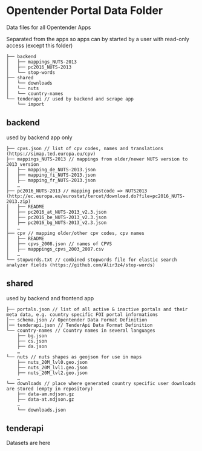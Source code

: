 # Opentender Portal Data Folder

Data files for all Opentender Apps

Separated from the apps so apps can by started by a user with read-only access (except this folder)

```
├── backend 
│   ├── mappings_NUTS-2013
│   ├── pc2016_NUTS-2013
│   └── stop-words
├── shared
│   └── downloads
│   └── nuts
│   └── country-names
└── tenderapi // used by backend and scrape app
    └── import
```

## backend

used by backend app only

```
├── cpvs.json // list of cpv codes, names and translations (https://simap.ted.europa.eu/cpv)
├── mappings_NUTS-2013 // mappings from older/newer NUTS version to 2013 version
│   ├── mapping_de_NUTS-2013.json
│   ├── mapping_fi_NUTS-2013.json
│   ├── mapping_fr_NUTS-2013.json
│   …
├── pc2016_NUTS-2013 // mapping postcode => NUTS2013  (http://ec.europa.eu/eurostat/tercet/download.do?file=pc2016_NUTS-2013.zip)
│   ├── README
│   ├── pc2016_at_NUTS-2013_v2.3.json
│   ├── pc2016_be_NUTS-2013_v2.3.json
│   ├── pc2016_bg_NUTS-2013_v2.3.json
│   …
├── cpv // mapping older/other cpv codes, cpv names
│   ├── README
│   ├── cpvs_2008.json // names of CPVS
│   ├── mapppings_cpvs_2003_2007.csv 
│   …
└── stopwords.txt // combined stopwords file for elastic search analyzer fields (https://github.com/Alir3z4/stop-words)
```

## shared

used by backend and frontend app

```
├── portals.json // list of all active & inactive portals and their meta data, e.g. country specific FOI portal informations 
│── schema.json // Opentender Data Format Definition
│── tenderapi.json // TenderApi Data Format Definition
└── country-names // Country names in several languages
    ├── bg.json
    ├── cs.json
    ├── da.json
    …
└── nuts // nuts shapes as geojson for use in maps
    ├── nuts_20M_lvl0.geo.json
    ├── nuts_20M_lvl1.geo.json
    ├── nuts_20M_lvl2.geo.json
    …
└── downloads // place where generated country specific user downloads are stored (empty in repository)
    ├── data-am.ndjson.gz
    ├── data-at.ndjson.gz
    …
    └── downloads.json
```

## tenderapi 

Datasets are here
